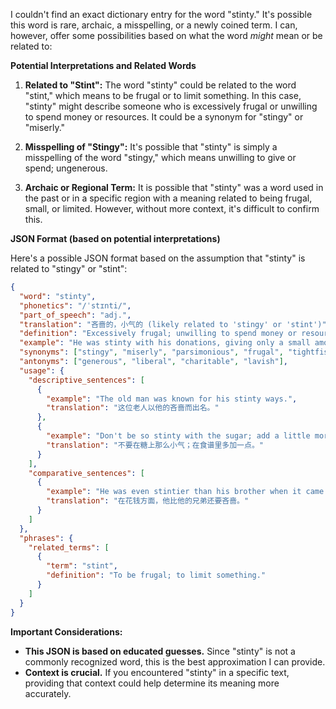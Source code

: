 I couldn't find an exact dictionary entry for the word "stinty." It's possible this word is rare, archaic, a misspelling, or a newly coined term. I can, however, offer some possibilities based on what the word *might* mean or be related to:

**Potential Interpretations and Related Words**

1.  **Related to "Stint":** The word "stinty" could be related to the word "stint," which means to be frugal or to limit something. In this case, "stinty" might describe someone who is excessively frugal or unwilling to spend money or resources. It could be a synonym for "stingy" or "miserly."

2.  **Misspelling of "Stingy":** It's possible that "stinty" is simply a misspelling of the word "stingy," which means unwilling to give or spend; ungenerous.

3.  **Archaic or Regional Term:** It is possible that "stinty" was a word used in the past or in a specific region with a meaning related to being frugal, small, or limited. However, without more context, it's difficult to confirm this.

**JSON Format (based on potential interpretations)**

Here's a possible JSON format based on the assumption that "stinty" is related to "stingy" or "stint":

```json
{
  "word": "stinty",
  "phonetics": "/ˈstɪnti/",
  "part_of_speech": "adj.",
  "translation": "吝啬的，小气的 (likely related to 'stingy' or 'stint')",
  "definition": "Excessively frugal; unwilling to spend money or resources. Similar to 'stingy' or 'miserly'.",
  "example": "He was stinty with his donations, giving only a small amount to charity.",
  "synonyms": ["stingy", "miserly", "parsimonious", "frugal", "tightfisted"],
  "antonyms": ["generous", "liberal", "charitable", "lavish"],
  "usage": {
    "descriptive_sentences": [
      {
        "example": "The old man was known for his stinty ways.",
        "translation": "这位老人以他的吝啬而出名。"
      },
      {
        "example": "Don't be so stinty with the sugar; add a little more to the recipe.",
        "translation": "不要在糖上那么小气；在食谱里多加一点。"
      }
    ],
    "comparative_sentences": [
      {
        "example": "He was even stintier than his brother when it came to spending money.",
        "translation": "在花钱方面，他比他的兄弟还要吝啬。"
      }
    ]
  },
  "phrases": {
    "related_terms": [
      {
        "term": "stint",
        "definition": "To be frugal; to limit something."
      }
    ]
  }
}
```

**Important Considerations:**

*   **This JSON is based on educated guesses.** Since "stinty" is not a commonly recognized word, this is the best approximation I can provide.
*   **Context is crucial.** If you encountered "stinty" in a specific text, providing that context could help determine its meaning more accurately.

 